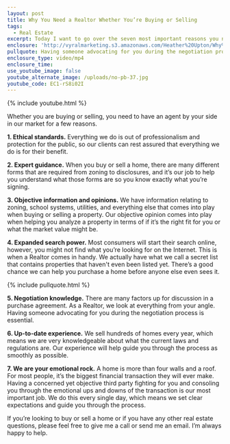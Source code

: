 ```yaml
---
layout: post
title: Why You Need a Realtor Whether You’re Buying or Selling
tags:
  - Real Estate
excerpt: Today I want to go over the seven most important reasons you need a Realtor when buying or selling a home.
enclosure: 'http://vyralmarketing.s3.amazonaws.com/Heather%20Upton/Why%20You%20Need%20a%20Realtor%20Whether%20Youre%20Buying%20or%20Selling.mp4'
pullquote: Having someone advocating for you during the negotiation process is essential.
enclosure_type: video/mp4
enclosure_time:
use_youtube_image: false
youtube_alternate_image: /uploads/no-pb-37.jpg
youtube_code: EC1-rS8i02I
---
```



{% include youtube.html %}

Whether you are buying or selling, you need to have an agent by your side in our market for a few reasons.

**1. Ethical standards.** Everything we do is out of professionalism and protection for the public, so our clients can rest assured that everything we do is for their benefit.

**2. Expert guidance.** When you buy or sell a home, there are many different forms that are required from zoning to disclosures, and it’s our job to help you understand what those forms are so you know exactly what you’re signing.

**3. Objective information and opinions.** We have information relating to zoning, school systems, utilities, and everything else that comes into play when buying or selling a property. Our objective opinion comes into play when helping you analyze a property in terms of if it’s the right fit for you or what the market value might be.

**4. Expanded search power.** Most consumers will start their search online, however, you might not find what you’re looking for on the Internet. This is when a Realtor comes in handy. We actually have what we call a secret list that contains properties that haven't even been listed yet. There’s a good chance we can help you purchase a home before anyone else even sees it.

{% include pullquote.html %}

**5. Negotiation knowledge.** There are many factors up for discussion in a purchase agreement. As a Realtor, we look at everything from your angle. Having someone advocating for you during the negotiation process is essential.

**6. Up-to-date experience.** We sell hundreds of homes every year, which means we are very knowledgeable about what the current laws and regulations are. Our experience will help guide you through the process as smoothly as possible.

**7. We are your emotional rock.** A home is more than four walls and a roof. For most people, it’s the biggest financial transaction they will ever make. Having a concerned yet objective third party fighting for you and consoling you through the emotional ups and downs of the transaction is our most important job. We do this every single day, which means we set clear expectations and guide you through the process.

If you’re looking to buy or sell a home or if you have any other real estate questions, please feel free to give me a call or send me an email. I’m always happy to help.